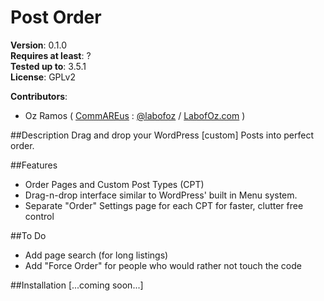 # Post Order

**Version**: 0.1.0  
**Requires at least**: ?  
**Tested up to**: 3.5.1  
**License**: GPLv2  

**Contributors**:  
* Oz Ramos ( [CommAREus](http://commareus.com) : [@labofoz](https://twitter.com/labofoz) / [LabofOz.com](http://labofoz.com) )

##Description
Drag and drop your WordPress [custom] Posts into perfect order.

##Features
* Order Pages and Custom Post Types (CPT)
* Drag-n-drop interface similar to WordPress' built in Menu system.
* Separate "Order" Settings page for each CPT for faster, clutter free control 

##To Do
* Add page search (for long listings)
* Add "Force Order" for people who would rather not touch the code

##Installation
[...coming soon...]